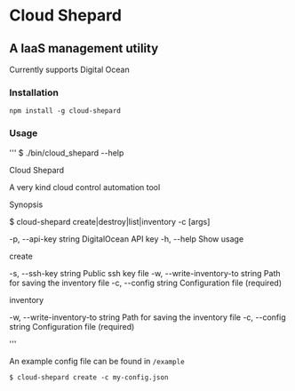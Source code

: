 # Cloud Shepard

## A IaaS management utility

Currently supports Digital Ocean

### Installation

```
npm install -g cloud-shepard
```

### Usage

'''
$ ./bin/cloud_shepard --help

Cloud Shepard

A very kind cloud control automation tool

Synopsis

$ cloud-shepard create|destroy|list|inventory -c <config file> [args]

-p, --api-key string   DigitalOcean API key
-h, --help             Show usage

create

-s, --ssh-key string              Public ssh key file
-w, --write-inventory-to string   Path for saving the inventory file
-c, --config string               Configuration file (required)

inventory

-w, --write-inventory-to string   Path for saving the inventory file
-c, --config string               Configuration file (required)

'''

An example config file can be found in `/example`

```
$ cloud-shepard create -c my-config.json
```
